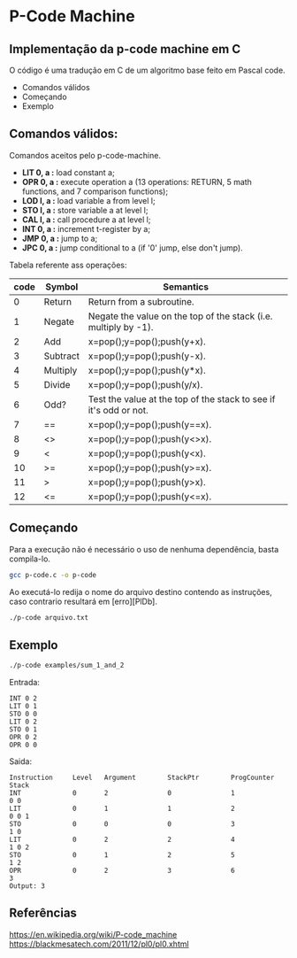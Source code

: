 # P-Code Machine
## Implementação da p-code machine em C

O código é uma tradução em C de um algoritmo base feito em Pascal code. 

- Comandos válidos
- Começando
- Exemplo

## Comandos válidos:

Comandos aceitos pelo p-code-machine.

- **LIT 0, a :** load constant a;
- **OPR 0, a :** execute operation a (13 operations: RETURN, 5 math functions, and 7 comparison functions);
- **LOD l, a :** load variable a from level l;
- **STO l, a :** store variable a at level l;
- **CAL l, a :** call procedure a at level l;
- **INT 0, a :** increment t-register by a;
- **JMP 0, a :** jump to a;
- **JPC 0, a :** jump conditional to a (if '0' jump, else don't jump).

Tabela referente ass operações:

| code  | Symbol | Semantics |
| --- | --- | --- |
| 0  | Return  | Return from a subroutine.  |
| 1  | Negate  | Negate the value on the top of the stack (i.e. multiply by -1).  |
| 2  | Add  | x=pop();y=pop();push(y+x).  |
| 3  | Subtract  | x=pop();y=pop();push(y-x).  |
| 4  | Multiply  | x=pop();y=pop();push(y*x).  |
| 5  | Divide  | x=pop();y=pop();push(y/x).  |
| 6  | Odd?  | Test the value at the top of the stack to see if it's odd or not.  |
| 7  | == | x=pop();y=pop();push(y==x). |
| 8  | <> | x=pop();y=pop();push(y<>x). |
| 9  | < | x=pop();y=pop();push(y<x). |
| 10  | >= | x=pop();y=pop();push(y>=x). |
| 11  | > | x=pop();y=pop();push(y>x). |
| 12  | <= | x=pop();y=pop();push(y<=x). |

## Começando

Para a execução não é necessário o uso de nenhuma dependência, basta compila-lo.

```sh
gcc p-code.c -o p-code
```

Ao executá-lo redija o nome do arquivo destino contendo as instruções, caso contrario resultará em [erro][PlDb].

```sh
./p-code arquivo.txt
```

## Exemplo

```sh
./p-code examples/sum_1_and_2
```
Entrada:
```
INT 0 2
LIT 0 1
STO 0 0
LIT 0 2
STO 0 1
OPR 0 2
OPR 0 0
```
Saida:
```
Instruction     Level   Argument        StackPtr        ProgCounter     Stack
INT             0       2               0               1               0 0 
LIT             0       1               1               2               0 0 1 
STO             0       0               0               3               1 0 
LIT             0       2               2               4               1 0 2 
STO             0       1               2               5               1 2 
OPR             0       2               3               6               3 
Output: 3
```
## Referências
https://en.wikipedia.org/wiki/P-code_machine     
https://blackmesatech.com/2011/12/pl0/pl0.xhtml